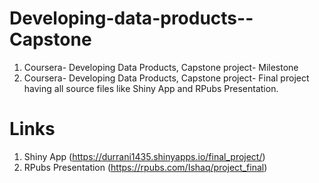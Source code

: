 # Developing-data-products--Capstone 
1. Coursera- Developing Data Products, Capstone project- Milestone
2. Coursera- Developing Data Products, Capstone project- Final project having all source files like Shiny App and RPubs Presentation.


# Links
1. Shiny App (https://durrani1435.shinyapps.io/final_project/)
2. RPubs Presentation (https://rpubs.com/Ishaq/project_final)
